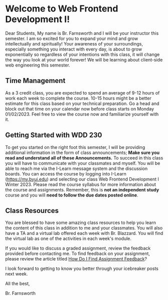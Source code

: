 # Welcome to Web Frontend Development I!
Dear Students,
My name is Br. Farnsworth and I will be your instructor this semester. I am so excited for you to expand your mind and grow intellectually and spiritually!  Your awareness of your surroundings, especially something you interact with every day, is about to grow exponentially so regardless of your intentions with this class, it will change the way you look at your world forever!  We will be learning about client-side web engineering this semester.

## Time Management
As a 3 credit class, you are expected to spend an average of 9-12 hours of work each week to complete the course.  10-15 hours might be a better estimate for this class based on your technical preparation.  Go a head and block out that time on your calendar now before class starts on Monday 01/02/2023.  Feel free to view the course now and familiarize yourself with it.

## Getting Started with WDD 230
To get you started on the right foot this semester, I will be providing additional information in the form of class announcements; **Make sure you read and understand all of these Announcements.**   To succeed in this class you will have to communicate with your classmates and myself.  You will be able to reach me via the I-Learn message system and the discussion boards. 
You can access the course by logging into I-Learn (https://my.byui.edu) and selecting our class Web Frontend Development I Winter 2023. Please read the course syllabus for more information about the course and assignments.  Remember, this is **not an independent study** course and you will **need to follow the due dates posted online**.

## Class Resources
You are blessed to have some amazing class resources to help you learn the content of this class in addition to me and your classmates.  You will also have a TA and a virtual lab offered each week with Br. Blazzard.  You will find the virtual lab as one of the activities in each week's module.   

If you would like to discuss a graded assignment, review the feedback provided before contacting me. To find feedback on your assignment, please review the article titled [How Do I Find Assignment Feedback](https://byu-idaho.screenstepslive.com/s/16998/m/65436/l/1215037-how-do-i-find-assignment-feedback-copied?token=qFM5FwQ58hAh15jjX9U5WF2v0MXTI2-m)?

I look forward to getting to know you better through your icebreaker posts next week.


All the best,

Br. Farnsworth

